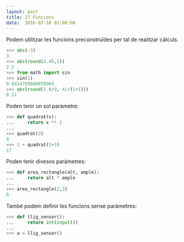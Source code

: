```yaml
---
layout: post
title: 27 Funcions
date:  2016-07-10 03:00:00
---
```


Podem utilitzar les funcions preconstruïdes per tal de realitzar càlculs.

```python
>>> abs(-3)
3
>>> abs(round(2.45,1))
2.5
>>> from math import sin
>>> sin(1)
0.8414709848078965
>>> abs(round(1.0/9, 4//(1+1)))
0.11
```

Poden tenir un sol paràmetre:

```python
>>> def quadrat(x):
...     return x ** 2
... 
>>> quadrat(3)
9
>>> 1 + quadrat(1+3)
17
```

Poden tenir divesos paràmetres:

```python
>>> def area_rectangle(alt, ample):
...     return alt * ample
... 
>>> area_rectangle(2,3)
6
```

També podem definir les funcions sense paràmetres:

```python
>>> def llig_senser():
...     return int(input())
... 
>>> a = llig_senser()
```


